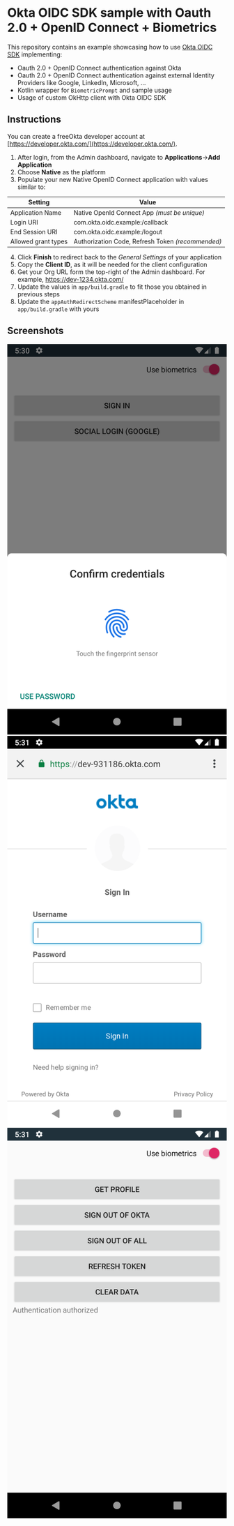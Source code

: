 # Okta OIDC SDK sample with Oauth 2.0 + OpenID Connect + Biometrics

This repository contains an example showcasing how to use [Okta OIDC SDK](https://github.com/okta/okta-oidc-android) implementing:
- Oauth 2.0 + OpenID Connect authentication against Okta
- Oauth 2.0 + OpenID Connect authentication against external Identity Providers like Google, LinkedIn, Microsoft, ...
- Kotlin wrapper for `BiometricPrompt` and sample usage
- Usage of custom OkHttp client with Okta OIDC SDK 


## Instructions

You can create a freeOkta developer account at [https://developer.okta.com/](https://developer.okta.com/).

1. After login, from the Admin dashboard, navigate to **Applications**&rarr;**Add Application**
2. Choose **Native** as the platform
3. Populate your new Native OpenID Connect application with values similar to:

| Setting              | Value                                               |
| -------------------- | --------------------------------------------------- |
| Application Name     | Native OpenId Connect App *(must be unique)*        |
| Login URI            | com.okta.oidc.example:/callback                     |
| End Session URI      | com.okta.oidc.example:/logout                       |
| Allowed grant types  | Authorization Code, Refresh Token *(recommended)*   |

4. Click **Finish** to redirect back to the *General Settings* of your application
5. Copy the **Client ID**, as it will be needed for the client configuration
6. Get your Org URL form the top-right of the Admin dashboard. For example, https://dev-1234.okta.com/
7. Update the values in `app/build.gradle` to fit those you obtained in previous steps
8. Update the `appAuthRedirectScheme` manifestPlaceholder in `app/build.gradle` with yours

## Screenshots

<img src="./images/biometric.png" width="600" /><img src="./images/oauth.png" width="600" /><img src="./images/authenticated.png" width="600" />